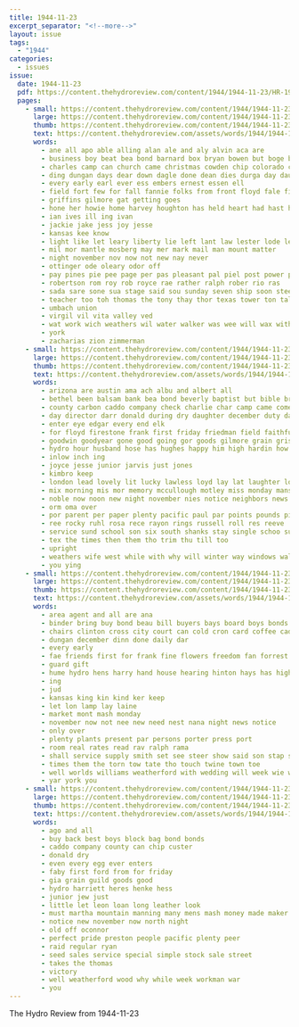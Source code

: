```yaml
---
title: 1944-11-23
excerpt_separator: "<!--more-->"
layout: issue
tags:
  - "1944"
categories:
  - issues
issue:
  date: 1944-11-23
  pdf: https://content.thehydroreview.com/content/1944/1944-11-23/HR-1944-11-23.pdf
  pages:
    - small: https://content.thehydroreview.com/content/1944/1944-11-23/small/HR-1944-11-23-01.jpg
      large: https://content.thehydroreview.com/content/1944/1944-11-23/large/HR-1944-11-23-01.jpg
      thumb: https://content.thehydroreview.com/content/1944/1944-11-23/thumbnails/HR-1944-11-23-01.jpg
      text: https://content.thehydroreview.com/assets/words/1944/1944-11-23/HR-1944-11-23-01.txt
      words:
        - ane all apo able alling alan ale and aly alvin aca are
        - business boy beat bea bond barnard box bryan bowen but boge buy baptist brought boys beene bob been blum brother bir battles back beth brief big
        - charles camp can church came christmas cowden chip colorado cone class cousins cunningham christa charlie che char cay
        - ding dungan days dear down dagle done dean dies durga day daughter del douglas date
        - every early earl ever ess embers ernest essen ell
        - field fort few for fall fannie folks from front floyd fale fing
        - griffins gilmore gat getting goes
        - hone her howie home harvey houghton has held heart had hast haskell hosp hesser heed hydro henry hart harris hinkley harbor
        - ian ives ill ing ivan
        - jackie jake jess joy jesse
        - kansas kee know
        - light like let leary liberty lie left lant law lester lode lett lawless last lucious
        - mil mor mantle mosberg may mer mark mail man mount matter
        - night november nov now not new nay never
        - ottinger ode oleary odor off
        - pay pines pie pee page per pas pleasant pal piel post power people postal pebley public
        - robertson rom roy rob royce rae rather ralph rober rio ras
        - sada sare sone sua stage said sou sunday seven ship soon steeley second saturday states son speech six ser sons star service stand silver sea supper she
        - teacher too toh thomas the tony thay thor texas tower ton tal ten teas tas tell tut tec
        - umbach union
        - virgil vil vita valley ved
        - wat work wich weathers wil water walker was wee will wax with weatherford week weer whan walter weather william won war willan williams
        - york
        - zacharias zion zimmerman
    - small: https://content.thehydroreview.com/content/1944/1944-11-23/small/HR-1944-11-23-02.jpg
      large: https://content.thehydroreview.com/content/1944/1944-11-23/large/HR-1944-11-23-02.jpg
      thumb: https://content.thehydroreview.com/content/1944/1944-11-23/thumbnails/HR-1944-11-23-02.jpg
      text: https://content.thehydroreview.com/assets/words/1944/1944-11-23/HR-1944-11-23-02.txt
      words:
        - arizona are austin ama ach albu and albert all
        - bethel been balsam bank bea bond beverly baptist but bible brew back brewer bonds beau boys best brother bosch buy
        - county carbon caddo company check charlie char camp came come city cord carruth cost character circle christian church carlisle
        - day director darr donald during dry daughter december duty daughters dinner
        - enter eye edgar every end elk
        - for floyd firestone frank first friday friedman field faithful flowers frankl free fay from
        - goodwin goodyear gone good going gor goods gilmore grain grissman guess goodrich
        - hydro hour husband hose has hughes happy him high hardin how home hal held her heir hard
        - inlow inch ing
        - joyce jesse junior jarvis just jones
        - kimbro keep
        - london lead lovely lit lucky lawless loyd lay lat laughter lon loss leather loan let late low left lesan
        - mix morning mis mor memory mccullough motley miss monday mans marguerite made members miles minister
        - noble now noon new night november nies notice neighbors news
        - orm oma over
        - por parent per paper plenty pacific paul par points pounds piston pastor prayer
        - ree rocky ruhl rosa rece rayon rings russell roll res reeve
        - service sund school son six south shanks stay single schoo sun snow sewing seven ser stock saturday spark straight shipp score sidney smith sheed sunday she study
        - tex the times then them tho trim thu till too
        - upright
        - weathers wife west while with why will winter way windows wall weatherford wood week was war
        - you ying
    - small: https://content.thehydroreview.com/content/1944/1944-11-23/small/HR-1944-11-23-03.jpg
      large: https://content.thehydroreview.com/content/1944/1944-11-23/large/HR-1944-11-23-03.jpg
      thumb: https://content.thehydroreview.com/content/1944/1944-11-23/thumbnails/HR-1944-11-23-03.jpg
      text: https://content.thehydroreview.com/assets/words/1944/1944-11-23/HR-1944-11-23-03.txt
      words:
        - area agent and all are ana
        - binder bring buy bond beau bill buyers bays board boys bonds boy been
        - chairs clinton cross city court can cold cron card coffee caddo county coop
        - dungan december dinn done daily dar
        - every early
        - fae friends first for frank fine flowers freedom fan forrest
        - guard gift
        - hume hydro hens harry hand house hearing hinton hays has high home handle
        - ing
        - jud
        - kansas king kin kind ker keep
        - let lon lamp lay laine
        - market mont mash monday
        - november now not nee new need nest nana night news notice
        - only over
        - plenty plants present par persons porter press port
        - room real rates read rav ralph rama
        - shall service supply smith set see steer show said son stap sunday sain sawatzky special selling seo state sled scott sale saving severe
        - times them the torn tow tate tho touch twine town toe
        - well worlds williams weatherford with wedding will week wie west work wilbur winter want
        - yar york you
    - small: https://content.thehydroreview.com/content/1944/1944-11-23/small/HR-1944-11-23-04.jpg
      large: https://content.thehydroreview.com/content/1944/1944-11-23/large/HR-1944-11-23-04.jpg
      thumb: https://content.thehydroreview.com/content/1944/1944-11-23/thumbnails/HR-1944-11-23-04.jpg
      text: https://content.thehydroreview.com/assets/words/1944/1944-11-23/HR-1944-11-23-04.txt
      words:
        - ago and all
        - buy back best boys block bag bond bonds
        - caddo company county can chip custer
        - donald dry
        - even every egg ever enters
        - faby first ford from for friday
        - gia grain guild goods good
        - hydro harriett heres henke hess
        - junior jew just
        - little let leon loan long leather look
        - must martha mountain manning many mens mash money made maker merit
        - notice new november now north night
        - old off oconnor
        - perfect pride preston people pacific plenty peer
        - raid regular ryan
        - seed sales service special simple stock sale street
        - takes the thomas
        - victory
        - well weatherford wood why while week workman war
        - you
---
```


The Hydro Review from 1944-11-23

<!--more-->

